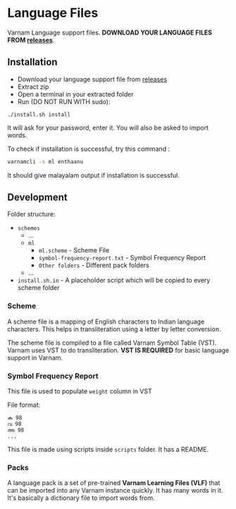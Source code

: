 # Language Files

Varnam Language support files. **DOWNLOAD YOUR LANGUAGE FILES FROM [releases](https://github.com/varnamproject/schemes/releases)**.

## Installation

* Download your language support file from [releases](https://github.com/varnamproject/schemes/releases)
* Extract zip
* Open a terminal in your extracted folder
* Run (DO NOT RUN WITH sudo):
```
./install.sh install
```
It will ask for your password, enter it. You will also be asked to import words.

To check if installation is successful, try this command :
```bash
varnamcli -s ml enthaanu
```
It should give malayalam output if installation is successful.

## Development

Folder structure:
- `schemes`
  - ...
  - `ml`
    - `ml.scheme` - Scheme File
    - `symbol-frequency-report.txt` - Symbol Frequency Report
    - `Other folders` - Different pack folders
  - ...
- `install.sh.in` - A placeholder script which will be copied to every scheme folder

### Scheme

A scheme file is a mapping of English characters to Indian language characters. This helps in transliteration using a letter by letter conversion.

The scheme file is compiled to a file called Varnam Symbol Table (VST). Varnam uses VST to do transliteration. **VST IS REQUIRED** for basic language support in Varnam.

### Symbol Frequency Report

This file is used to populate `weight` column in VST

File format:

```
ക 98
വ 98
അ 98
...
```

This file is made using scripts inside `scripts` folder. It has a README.

### Packs

A language pack is a set of pre-trained **Varnam Learning Files (VLF)** that can be imported into any Varnam instance quickly. It has many words in it. It's basically a dictionary file to import words from.
